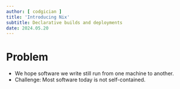 ```yaml
---
author: [ codgician ]
title: 'Introducing Nix'
subtitle: Declarative builds and deployments
date: 2024.05.20
---
```


# Problem

* We hope software we write still run from one machine to another.
* Challenge: Most software today is not self-contained.

